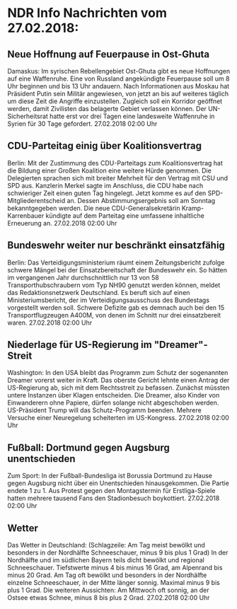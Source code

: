 # NDR Info Nachrichten vom 27.02.2018:


## Neue Hoffnung auf Feuerpause in Ost-Ghuta
Damaskus: Im syrischen Rebellengebiet Ost-Ghuta gibt es neue Hoffnungen auf eine Waffenruhe. Eine von Russland angekündigte Feuerpause soll um 8 Uhr beginnen und bis 13 Uhr andauern. Nach Informationen aus Moskau hat Präsident Putin sein Militär angewiesen, von jetzt an bis auf weiteres täglich um diese Zeit die Angriffe einzustellen. Zugleich soll ein Korridor geöffnet werden, damit Zivilisten das belagerte Gebiet verlassen können. Der UN-Sicherheitsrat hatte erst vor drei Tagen eine landesweite Waffenruhe in Syrien für 30 Tage gefordert. 27.02.2018 02:00 Uhr 

## CDU-Parteitag einig über Koalitionsvertrag
Berlin: Mit der Zustimmung des CDU-Parteitags zum Koalitionsvertrag hat die Bildung einer Großen Koalition eine weitere Hürde genommen. Die Delegierten sprachen sich mit breiter Mehrheit für den Vertrag mit CSU und SPD aus. Kanzlerin Merkel sagte im Anschluss, die CDU habe nach schwieriger Zeit einen guten Tag hingelegt. Jetzt komme es auf den SPD-Mitgliederentscheid an. Dessen Abstimmungsergebnis soll am Sonntag bekanntgegeben werden. Die neue CDU-Generalsekretärin Kramp-Karrenbauer kündigte auf dem Parteitag eine umfassene inhaltliche Erneuerung an. 27.02.2018 02:00 Uhr 

## Bundeswehr weiter nur beschränkt einsatzfähig
Berlin: Das Verteidigungsministerium räumt einem Zeitungsbericht zufolge schwere Mängel bei der Einsatzbereitschaft der Bundeswehr ein. So hätten im vergangenen Jahr durchschnittlich nur 13 von 58 Transporthubschraubern vom Typ NH90 genutzt werden können, meldet das Redaktionsnetzwerk Deutschland. Es beruft sich auf einen Ministeriumsbericht, der im Verteidigungsausschuss des Bundestags vorgestellt werden soll. Schwere Defizite gab es demnach auch bei den 15 Transportflugzeugen A400M, von denen im Schnitt nur drei einsatzbereit waren. 27.02.2018 02:00 Uhr 

## Niederlage für US-Regierung im "Dreamer"-Streit
Washington: In den USA bleibt das Programm zum Schutz der sogenannten Dreamer vorerst weiter in Kraft. Das oberste Gericht lehnte einen Antrag der US-Regierung ab, sich mit dem Rechtsstreit zu befassen. Zunächst müssten untere Instanzen über Klagen entscheiden. Die Dreamer, also Kinder von Einwanderern ohne Papiere, dürfen solange nicht abgeschoben werden. US-Präsident Trump will das Schutz-Programm beenden. Mehrere Versuche einer Neuregelung scheiterten im US-Kongress. 27.02.2018 02:00 Uhr 

## Fußball: Dortmund gegen Augsburg unentschieden
Zum Sport: In der Fußball-Bundesliga ist Borussia Dortmund zu Hause gegen Augsburg nicht über ein Unentschieden hinausgekommen. Die Partie endete 1 zu 1. Aus Protest gegen den Montagstermin für Erstliga-Spiele hatten mehrere tausend Fans den Stadionbesuch boykottiert. 27.02.2018 02:00 Uhr 

## Wetter
Das Wetter in Deutschland:
(Schlagzeile: Am Tag meist bewölkt und besonders in der Nordhälfte Schneeschauer, minus 9 bis plus 1 Grad) In der Nordhälfte und im südlichen Bayern teils dicht bewölkt und regional Schneeschauer. Tiefstwerte minus 4 bis minus 16 Grad, am Alpenrand bis minus 20 Grad. Am Tag oft bewölkt und besonders in der Nordhälfte einzelne Schneeschauer, in der Mitte länger sonnig. Maximal minus 9 bis plus 1 Grad. Die weiteren Aussichten: Am Mittwoch oft sonnig, an der Ostsee etwas Schnee, minus 8 bis plus 2 Grad. 27.02.2018 02:00 Uhr 
